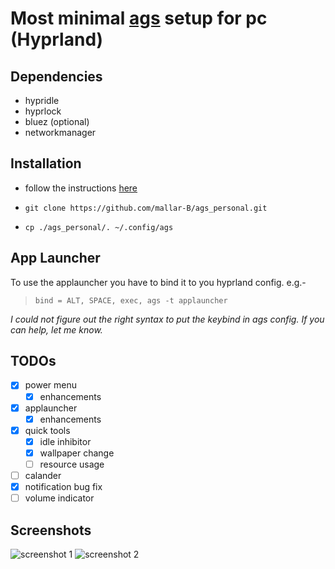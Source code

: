 # Most minimal [ags](https://aylur.github.io/ags-docs/) setup for pc (Hyprland)
## Dependencies
  - hypridle
  - hyprlock
  - bluez (optional)
  - networkmanager

## Installation
  - follow the instructions [here](https://aylur.github.io/ags-docs/config/installation/)

  - `git clone https://github.com/mallar-B/ags_personal.git`

  - `cp ./ags_personal/. ~/.config/ags`

## App Launcher
  To use the applauncher you have to bind it to you hyprland config. e.g.-
  > `bind = ALT, SPACE, exec, ags -t applauncher`

  *I could not figure out the right syntax to put the keybind in ags config. If you can help, let me know.*

## TODOs

  - [x] power menu
    - [x] enhancements 
  - [x] applauncher
    - [X] enhancements   
  - [X] quick tools
    - [X] idle inhibitor
    - [X] wallpaper change
    - [ ] resource usage
  - [ ] calander
  - [X] notification bug fix
  - [ ] volume indicator

## Screenshots

![screenshot 1](https://github.com/mallar-B/ags_personal/blob/main/.Screenshots/2024-04-25-151357_hyprshot.png)
![screenshot 2](https://github.com/mallar-B/ags_personal/blob/main/.Screenshots/2024-04-23-131450_hyprshot.png)
